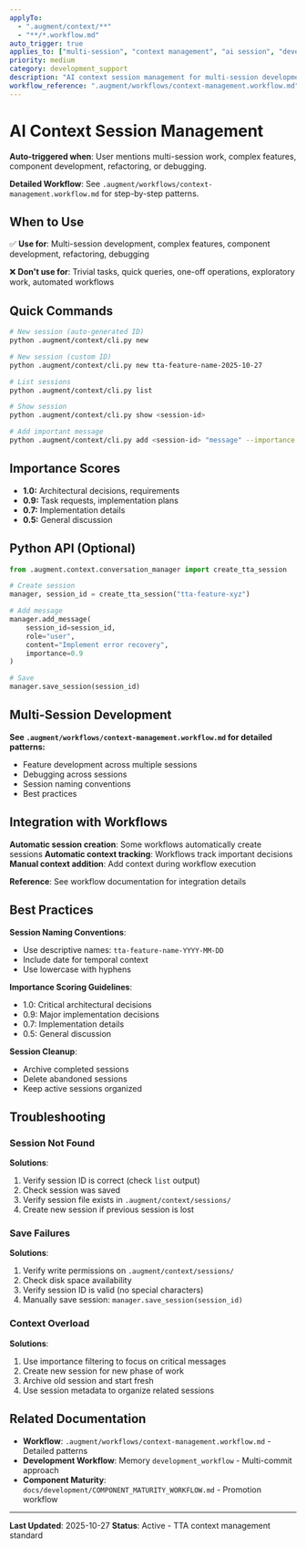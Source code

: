 ```yaml
---
applyTo:
  - ".augment/context/**"
  - "**/*.workflow.md"
auto_trigger: true
applies_to: ["multi-session", "context management", "ai session", "development workflow", "complex feature", "refactoring"]
priority: medium
category: development_support
description: "AI context session management for multi-session development"
workflow_reference: ".augment/workflows/context-management.workflow.md"
---
```


# AI Context Session Management

**Auto-triggered when**: User mentions multi-session work, complex features, component development, refactoring, or debugging.

**Detailed Workflow**: See `.augment/workflows/context-management.workflow.md` for step-by-step patterns.

## When to Use

✅ **Use for**: Multi-session development, complex features, component development, refactoring, debugging

❌ **Don't use for**: Trivial tasks, quick queries, one-off operations, exploratory work, automated workflows

## Quick Commands

```bash
# New session (auto-generated ID)
python .augment/context/cli.py new

# New session (custom ID)
python .augment/context/cli.py new tta-feature-name-2025-10-27

# List sessions
python .augment/context/cli.py list

# Show session
python .augment/context/cli.py show <session-id>

# Add important message
python .augment/context/cli.py add <session-id> "message" --importance 1.0
```

## Importance Scores

- **1.0:** Architectural decisions, requirements
- **0.9:** Task requests, implementation plans
- **0.7:** Implementation details
- **0.5:** General discussion

## Python API (Optional)

```python
from .augment.context.conversation_manager import create_tta_session

# Create session
manager, session_id = create_tta_session("tta-feature-xyz")

# Add message
manager.add_message(
    session_id=session_id,
    role="user",
    content="Implement error recovery",
    importance=0.9
)

# Save
manager.save_session(session_id)
```

## Multi-Session Development

**See `.augment/workflows/context-management.workflow.md` for detailed patterns:**
- Feature development across multiple sessions
- Debugging across sessions
- Session naming conventions
- Best practices

## Integration with Workflows

**Automatic session creation**: Some workflows automatically create sessions
**Automatic context tracking**: Workflows track important decisions
**Manual context addition**: Add context during workflow execution

**Reference**: See workflow documentation for integration details

## Best Practices

**Session Naming Conventions**:
- Use descriptive names: `tta-feature-name-YYYY-MM-DD`
- Include date for temporal context
- Use lowercase with hyphens

**Importance Scoring Guidelines**:
- 1.0: Critical architectural decisions
- 0.9: Major implementation decisions
- 0.7: Implementation details
- 0.5: General discussion

**Session Cleanup**:
- Archive completed sessions
- Delete abandoned sessions
- Keep active sessions organized

## Troubleshooting

### Session Not Found
**Solutions**:
1. Verify session ID is correct (check `list` output)
2. Check session was saved
3. Verify session file exists in `.augment/context/sessions/`
4. Create new session if previous session is lost

### Save Failures
**Solutions**:
1. Verify write permissions on `.augment/context/sessions/`
2. Check disk space availability
3. Verify session ID is valid (no special characters)
4. Manually save session: `manager.save_session(session_id)`

### Context Overload
**Solutions**:
1. Use importance filtering to focus on critical messages
2. Create new session for new phase of work
3. Archive old session and start fresh
4. Use session metadata to organize related sessions

## Related Documentation

- **Workflow**: `.augment/workflows/context-management.workflow.md` - Detailed patterns
- **Development Workflow**: Memory `development_workflow` - Multi-commit approach
- **Component Maturity**: `docs/development/COMPONENT_MATURITY_WORKFLOW.md` - Promotion workflow

---

**Last Updated**: 2025-10-27
**Status**: Active - TTA context management standard
